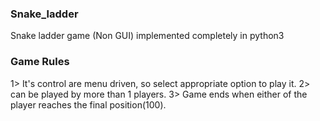 ### Snake_ladder
Snake ladder game (Non GUI) implemented completely in python3 

### Game Rules
1> It's control are menu driven, so select appropriate option to play it.
2> can be played by more than 1 players.
3> Game ends when either of the player reaches the final position(100).

